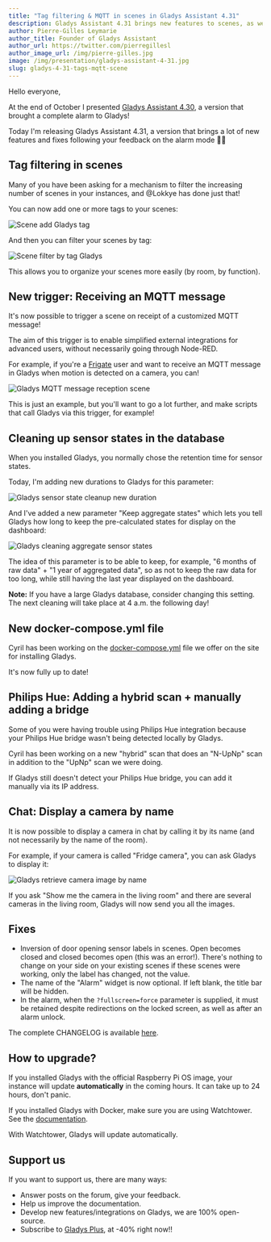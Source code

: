 ```yaml
---
title: "Tag filtering & MQTT in scenes in Gladys Assistant 4.31"
description: Gladys Assistant 4.31 brings new features to scenes, as well as fixes to the new alarm functionality.
author: Pierre-Gilles Leymarie
author_title: Founder of Gladys Assistant
author_url: https://twitter.com/pierregillesl
author_image_url: /img/pierre-gilles.jpg
image: /img/presentation/gladys-assistant-4-31.jpg
slug: gladys-4-31-tags-mqtt-scene
---
```


Hello everyone,

At the end of October I presented [Gladys Assistant 4.30](/blog/gladys-4-30-alarm-mode/), a version that brought a complete alarm to Gladys!

Today I'm releasing Gladys Assistant 4.31, a version that brings a lot of new features and fixes following your feedback on the alarm mode 🎉🎉

## Tag filtering in scenes

Many of you have been asking for a mechanism to filter the increasing number of scenes in your instances, and @Lokkye has done just that!

You can now add one or more tags to your scenes:

![Scene add Gladys tag](../static/img/articles/en/gladys-4-31/scene-set-tag.jpg)

And then you can filter your scenes by tag:

![Scene filter by tag Gladys](../static/img/articles/en/gladys-4-31/scene-tags-list.jpg)

This allows you to organize your scenes more easily (by room, by function).

## New trigger: Receiving an MQTT message

It's now possible to trigger a scene on receipt of a customized MQTT message!

The aim of this trigger is to enable simplified external integrations for advanced users, without necessarily going through Node-RED.

For example, if you're a [Frigate](https://docs.frigate.video/integrations/mqtt/) user and want to receive an MQTT message in Gladys when motion is detected on a camera, you can!

![Gladys MQTT message reception scene](../static/img/articles/en/gladys-4-31/scene-mqtt-trigger.jpg)

This is just an example, but you'll want to go a lot further, and make scripts that call Gladys via this trigger, for example!

## Cleaning up sensor states in the database

When you installed Gladys, you normally chose the retention time for sensor states.

Today, I'm adding new durations to Gladys for this parameter:

![Gladys sensor state cleanup new duration](../static/img/articles/en/gladys-4-31/state-history.jpg)

And I've added a new parameter "Keep aggregate states" which lets you tell Gladys how long to keep the pre-calculated states for display on the dashboard:

![Gladys cleaning aggregate sensor states](../static/img/articles/en/gladys-4-31/state-history-agregate.jpg)

The idea of this parameter is to be able to keep, for example, "6 months of raw data" + "1 year of aggregated data", so as not to keep the raw data for too long, while still having the last year displayed on the dashboard.

**Note:** If you have a large Gladys database, consider changing this setting. The next cleaning will take place at 4 a.m. the following day!

## New docker-compose.yml file

Cyril has been working on the [docker-compose.yml](https://github.com/GladysAssistant/Gladys/blob/master/docker/docker-compose.yml) file we offer on the site for installing Gladys.

It's now fully up to date!

## Philips Hue: Adding a hybrid scan + manually adding a bridge

Some of you were having trouble using Philips Hue integration because your Philips Hue bridge wasn't being detected locally by Gladys.

Cyril has been working on a new "hybrid" scan that does an "N-UpNp" scan in addition to the "UpNp" scan we were doing.

If Gladys still doesn't detect your Philips Hue bridge, you can add it manually via its IP address.

## Chat: Display a camera by name

It is now possible to display a camera in chat by calling it by its name (and not necessarily by the name of the room).

For example, if your camera is called "Fridge camera", you can ask Gladys to display it:

![Gladys retrieve camera image by name](../static/img/articles/en/gladys-4-31/camera-by-name.jpg)

If you ask "Show me the camera in the living room" and there are several cameras in the living room, Gladys will now send you all the images.

## Fixes

- Inversion of door opening sensor labels in scenes. Open becomes closed and closed becomes open (this was an error!). There's nothing to change on your side on your existing scenes if these scenes were working, only the label has changed, not the value.
- The name of the "Alarm" widget is now optional. If left blank, the title bar will be hidden.
- In the alarm, when the `?fullscreen=force` parameter is supplied, it must be retained despite redirections on the locked screen, as well as after an alarm unlock.

The complete CHANGELOG is available [here](https://github.com/GladysAssistant/Gladys/releases/tag/v4.31.0).

## How to upgrade?

If you installed Gladys with the official Raspberry Pi OS image, your instance will update **automatically** in the coming hours. It can take up to 24 hours, don't panic.

If you installed Gladys with Docker, make sure you are using Watchtower. See the [documentation](/docs/installation/docker#auto-upgrade-gladys-with-watchtower).

With Watchtower, Gladys will update automatically.

## Support us

If you want to support us, there are many ways:

- Answer posts on the forum, give your feedback.
- Help us improve the documentation.
- Develop new features/integrations on Gladys, we are 100% open-source.
- Subscribe to [Gladys Plus](/plus), at -40% right now!!
